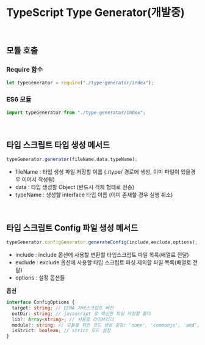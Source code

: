 # TypeScript Type Generator(개발중)

<br>

## 모듈 호출

### Require 함수

```typescript
let typeGenerator = require("./type-generator/index");
```

### ES6 모듈

```typescript
import typeGenerator from "./type-generator/index";
```

<br>

## 타입 스크립트 타입 생성 메서드

```typescript
typeGenerator.generator(fileName,data,typeName);
```

* fileName : 타입 생성 파일 저장할 이름 (./type/ 경로에 생성, 이미 파일이 있을경우 이어서 작성됨) 
* data : 타입 생성할 Object (반드시 객체 형태로 전송)
* typeName : 생성할 interface 타입 이름 (이미 존재할 경우 실행 취소)

<br>

## 타입 스크립트 Config 파일 생성 메서드

```typescript
typeGenerator.configGenerator.generateConfig(include,exclude,options);
```

* include : include 옵션에 사용할 변환할 타입스크립트 파일 목륵(배열로 전달)
* exclude : exclude 옵션에 사용할 타입 스크립트 파싱 제외할 파일 목록(배열로 전달)
* options : 설정 옵션들

**옵션**

```typescript
interface ConfigOptions {
  target: string; // ECMA 자바스크립트 버전
  outDir: string; // javascript 로 파싱한 파일 저장할 폴더
  lib?: Array<string>; // 사용할 라이브러리
  module?: string; // 모듈을 위한 코드 생성 설정: 'none', 'commonjs', 'amd', 'system', 'umd', 'es2015', 'es2020', or 'ESNext'
  isStrict: boolean; // strict 모드 설정
}
```

